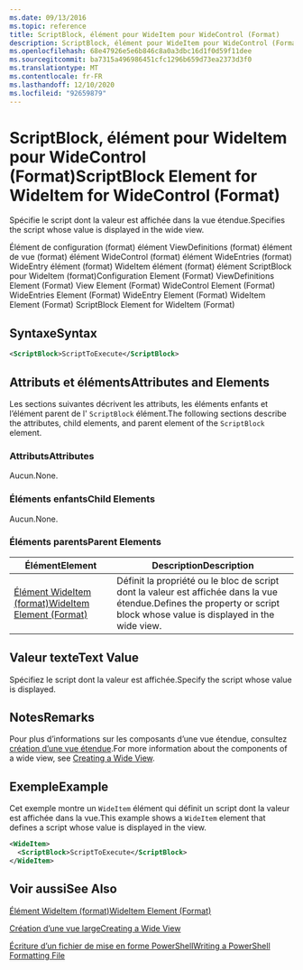```yaml
---
ms.date: 09/13/2016
ms.topic: reference
title: ScriptBlock, élément pour WideItem pour WideControl (Format)
description: ScriptBlock, élément pour WideItem pour WideControl (Format)
ms.openlocfilehash: 68e47926e5e6b846c8a0a3dbc16d1f0d59f11dee
ms.sourcegitcommit: ba7315a496986451cfc1296b659d73ea2373d3f0
ms.translationtype: MT
ms.contentlocale: fr-FR
ms.lasthandoff: 12/10/2020
ms.locfileid: "92659879"
---
```

# <a name="scriptblock-element-for-wideitem-for-widecontrol-format"></a><span data-ttu-id="1c45a-103">ScriptBlock, élément pour WideItem pour WideControl (Format)</span><span class="sxs-lookup"><span data-stu-id="1c45a-103">ScriptBlock Element for WideItem for WideControl (Format)</span></span>

<span data-ttu-id="1c45a-104">Spécifie le script dont la valeur est affichée dans la vue étendue.</span><span class="sxs-lookup"><span data-stu-id="1c45a-104">Specifies the script whose value is displayed in the wide view.</span></span>

<span data-ttu-id="1c45a-105">Élément de configuration (format) élément ViewDefinitions (format) élément de vue (format) élément WideControl (format) élément WideEntries (format) WideEntry élément (format) WideItem élément (format) élément ScriptBlock pour WideItem (format)</span><span class="sxs-lookup"><span data-stu-id="1c45a-105">Configuration Element (Format) ViewDefinitions Element (Format) View Element (Format) WideControl Element (Format) WideEntries Element (Format) WideEntry Element (Format) WideItem Element (Format) ScriptBlock Element for WideItem (Format)</span></span>

## <a name="syntax"></a><span data-ttu-id="1c45a-106">Syntaxe</span><span class="sxs-lookup"><span data-stu-id="1c45a-106">Syntax</span></span>

```xml
<ScriptBlock>ScriptToExecute</ScriptBlock>
```

## <a name="attributes-and-elements"></a><span data-ttu-id="1c45a-107">Attributs et éléments</span><span class="sxs-lookup"><span data-stu-id="1c45a-107">Attributes and Elements</span></span>

<span data-ttu-id="1c45a-108">Les sections suivantes décrivent les attributs, les éléments enfants et l’élément parent de l' `ScriptBlock` élément.</span><span class="sxs-lookup"><span data-stu-id="1c45a-108">The following sections describe the attributes, child elements, and parent element of the `ScriptBlock` element.</span></span>

### <a name="attributes"></a><span data-ttu-id="1c45a-109">Attributs</span><span class="sxs-lookup"><span data-stu-id="1c45a-109">Attributes</span></span>

<span data-ttu-id="1c45a-110">Aucun.</span><span class="sxs-lookup"><span data-stu-id="1c45a-110">None.</span></span>

### <a name="child-elements"></a><span data-ttu-id="1c45a-111">Éléments enfants</span><span class="sxs-lookup"><span data-stu-id="1c45a-111">Child Elements</span></span>

<span data-ttu-id="1c45a-112">Aucun.</span><span class="sxs-lookup"><span data-stu-id="1c45a-112">None.</span></span>

### <a name="parent-elements"></a><span data-ttu-id="1c45a-113">Éléments parents</span><span class="sxs-lookup"><span data-stu-id="1c45a-113">Parent Elements</span></span>

|<span data-ttu-id="1c45a-114">Élément</span><span class="sxs-lookup"><span data-stu-id="1c45a-114">Element</span></span>|<span data-ttu-id="1c45a-115">Description</span><span class="sxs-lookup"><span data-stu-id="1c45a-115">Description</span></span>|
|-------------|-----------------|
|[<span data-ttu-id="1c45a-116">Élément WideItem (format)</span><span class="sxs-lookup"><span data-stu-id="1c45a-116">WideItem Element (Format)</span></span>](./wideitem-element-for-widecontrol-format.md)|<span data-ttu-id="1c45a-117">Définit la propriété ou le bloc de script dont la valeur est affichée dans la vue étendue.</span><span class="sxs-lookup"><span data-stu-id="1c45a-117">Defines the property or script block whose value is displayed in the wide view.</span></span>|

## <a name="text-value"></a><span data-ttu-id="1c45a-118">Valeur texte</span><span class="sxs-lookup"><span data-stu-id="1c45a-118">Text Value</span></span>

<span data-ttu-id="1c45a-119">Spécifiez le script dont la valeur est affichée.</span><span class="sxs-lookup"><span data-stu-id="1c45a-119">Specify the script whose value is displayed.</span></span>

## <a name="remarks"></a><span data-ttu-id="1c45a-120">Notes</span><span class="sxs-lookup"><span data-stu-id="1c45a-120">Remarks</span></span>

<span data-ttu-id="1c45a-121">Pour plus d’informations sur les composants d’une vue étendue, consultez [création d’une vue étendue](./creating-a-wide-view.md).</span><span class="sxs-lookup"><span data-stu-id="1c45a-121">For more information about the components of a wide view, see [Creating a Wide View](./creating-a-wide-view.md).</span></span>

## <a name="example"></a><span data-ttu-id="1c45a-122">Exemple</span><span class="sxs-lookup"><span data-stu-id="1c45a-122">Example</span></span>

<span data-ttu-id="1c45a-123">Cet exemple montre un `WideItem` élément qui définit un script dont la valeur est affichée dans la vue.</span><span class="sxs-lookup"><span data-stu-id="1c45a-123">This example shows a `WideItem` element that defines a script whose value is displayed in the view.</span></span>

```xml
<WideItem>
  <ScriptBlock>ScriptToExecute</ScriptBlock>
</WideItem>
```

## <a name="see-also"></a><span data-ttu-id="1c45a-124">Voir aussi</span><span class="sxs-lookup"><span data-stu-id="1c45a-124">See Also</span></span>

[<span data-ttu-id="1c45a-125">Élément WideItem (format)</span><span class="sxs-lookup"><span data-stu-id="1c45a-125">WideItem Element (Format)</span></span>](./wideitem-element-for-widecontrol-format.md)

[<span data-ttu-id="1c45a-126">Création d’une vue large</span><span class="sxs-lookup"><span data-stu-id="1c45a-126">Creating a Wide View</span></span>](./creating-a-wide-view.md)

[<span data-ttu-id="1c45a-127">Écriture d’un fichier de mise en forme PowerShell</span><span class="sxs-lookup"><span data-stu-id="1c45a-127">Writing a PowerShell Formatting File</span></span>](./writing-a-powershell-formatting-file.md)
